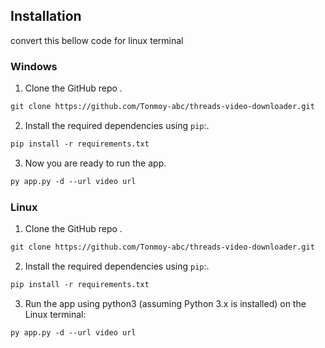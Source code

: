## Installation ##

convert this bellow code for linux terminal

### Windows ###

1. Clone the GitHub repo  .

```markdown
git clone https://github.com/Tonmoy-abc/threads-video-downloader.git
```

2. Install the required dependencies using `pip`:.

```markdown
pip install -r requirements.txt
```

3. Now you are ready to run the app.
```markdown
py app.py -d --url video url
```

### Linux ###

1. Clone the GitHub repo  .

```markdown
git clone https://github.com/Tonmoy-abc/threads-video-downloader.git
```

2. Install the required dependencies using `pip`:.

```markdown
pip install -r requirements.txt
```

3. Run the app using python3 (assuming Python 3.x is installed) on the Linux terminal:

```markdown
py app.py -d --url video url
```